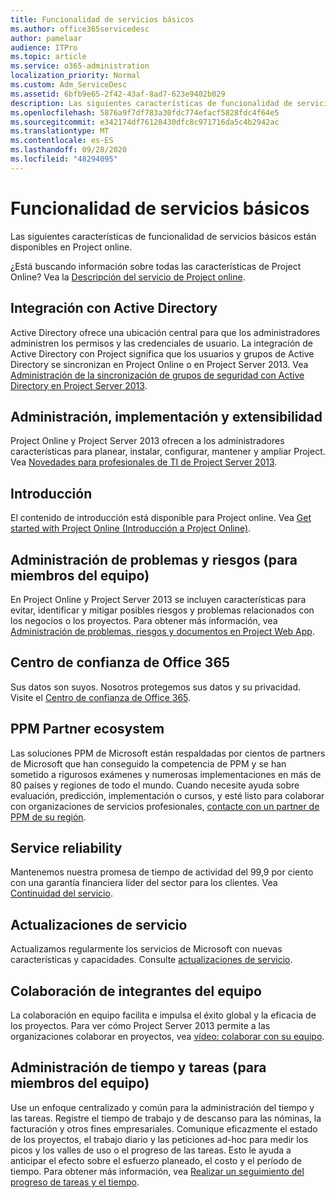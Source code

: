 ```yaml
---
title: Funcionalidad de servicios básicos
ms.author: office365servicedesc
author: pamelaar
audience: ITPro
ms.topic: article
ms.service: o365-administration
localization_priority: Normal
ms.custom: Adm_ServiceDesc
ms.assetid: 6bfb9e65-2f42-43af-8ad7-623e9402b029
description: Las siguientes características de funcionalidad de servicios básicos están disponibles en Project online.
ms.openlocfilehash: 5876a9f7df783a30fdc774efacf5828fdc4f64e5
ms.sourcegitcommit: e342174df76128430dfc8c971716da5c4b2942ac
ms.translationtype: MT
ms.contentlocale: es-ES
ms.lasthandoff: 09/28/2020
ms.locfileid: "48294095"
---
```

# <a name="core-services-functionality"></a>Funcionalidad de servicios básicos

Las siguientes características de funcionalidad de servicios básicos están disponibles en Project online.
  
¿Está buscando información sobre todas las características de Project Online? Vea la [Descripción del servicio de Project online](project-online-service-description.md).
  
## <a name="active-directory-integration"></a>Integración con Active Directory

Active Directory ofrece una ubicación central para que los administradores administren los permisos y las credenciales de usuario. La integración de Active Directory con Project significa que los usuarios y grupos de Active Directory se sincronizan en Project Online o en Project Server 2013. Vea [Administración de la sincronización de grupos de seguridad con Active Directory en Project Server 2013](https://go.microsoft.com/fwlink/p/?LinkId=402631).
  
## <a name="administration-deployment-and-extensibility"></a>Administración, implementación y extensibilidad

Project Online y Project Server 2013 ofrecen a los administradores características para planear, instalar, configurar, mantener y ampliar Project. Vea [Novedades para profesionales de TI de Project Server 2013](https://go.microsoft.com/fwlink/p/?LinkId=272017).
  
## <a name="getting-started"></a>Introducción

El contenido de introducción está disponible para Project online. Vea [Get started with Project Online (Introducción a Project Online)](https://support.office.com/article/E3E5F64F-ADA5-4F9D-A578-130B2D4E5F11).
  
## <a name="issues-and-risk-management-for-team-members"></a>Administración de problemas y riesgos (para miembros del equipo)

En Project Online y Project Server 2013 se incluyen características para evitar, identificar y mitigar posibles riesgos y problemas relacionados con los negocios o los proyectos. Para obtener más información, vea [Administración de problemas, riesgos y documentos en Project Web App](https://go.microsoft.com/fwlink/?LinkId=402634).
  
## <a name="office-365-trust-center"></a>Centro de confianza de Office 365

Sus datos son suyos. Nosotros protegemos sus datos y su privacidad. Visite el [Centro de confianza de Office 365](https://go.microsoft.com/fwlink/?LinkId=402637).
  
## <a name="ppm-partner-ecosystem"></a>PPM Partner ecosystem

Las soluciones PPM de Microsoft están respaldadas por cientos de partners de Microsoft que han conseguido la competencia de PPM y se han sometido a rigurosos exámenes y numerosas implementaciones en más de 80 países y regiones de todo el mundo. Cuando necesite ayuda sobre evaluación, predicción, implementación o cursos, y esté listo para colaborar con organizaciones de servicios profesionales, [contacte con un partner de PPM de su región](https://go.microsoft.com/fwlink/p/?LinkId=272646).
  
## <a name="service-reliability"></a>Service reliability

Mantenemos nuestra promesa de tiempo de actividad del 99,9 por ciento con una garantía financiera líder del sector para los clientes. Vea [Continuidad del servicio](https://go.microsoft.com/fwlink/?LinkId=402653).
  
## <a name="service-updates"></a>Actualizaciones de servicio

Actualizamos regularmente los servicios de Microsoft con nuevas características y capacidades. Consulte [actualizaciones de servicio](../office-365-platform-service-description/service-updates.md).
  
## <a name="team-member-collaboration"></a>Colaboración de integrantes del equipo

La colaboración en equipo facilita e impulsa el éxito global y la eficacia de los proyectos. Para ver cómo Project Server 2013 permite a las organizaciones colaborar en proyectos, vea [vídeo: colaborar con su equipo](https://go.microsoft.com/fwlink/?LinkId=402628).
  
## <a name="time-and-task-management-for-team-members"></a>Administración de tiempo y tareas (para miembros del equipo)

Use un enfoque centralizado y común para la administración del tiempo y las tareas. Registre el tiempo de trabajo y de descanso para las nóminas, la facturación y otros fines empresariales. Comunique eficazmente el estado de los proyectos, el trabajo diario y las peticiones ad-hoc para medir los picos y los valles de uso o el progreso de las tareas. Esto le ayuda a anticipar el efecto sobre el esfuerzo planeado, el costo y el período de tiempo. Para obtener más información, vea [Realizar un seguimiento del progreso de tareas y el tiempo](https://go.microsoft.com/fwlink/p/?LinkId=271321).
  